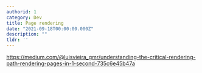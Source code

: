 ```yaml
---
authorid: 1
category: Dev
title: Page rendering
date: "2021-09-18T00:00:00.000Z"
description: ""
tldr: ''
---
```


https://medium.com/@luisvieira_gmr/understanding-the-critical-rendering-path-rendering-pages-in-1-second-735c6e45b47a





